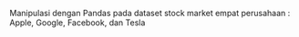 Manipulasi dengan Pandas pada dataset stock market empat perusahaan : Apple, Google, Facebook, dan Tesla
